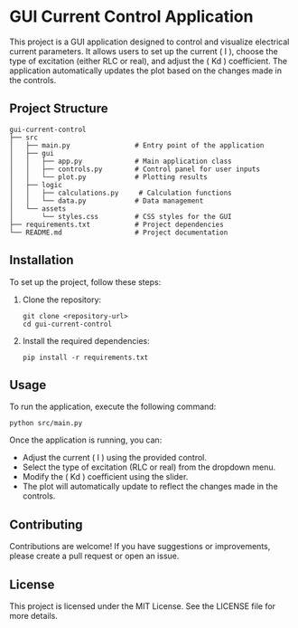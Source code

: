 # GUI Current Control Application

This project is a GUI application designed to control and visualize electrical current parameters. It allows users to set up the current \( I \), choose the type of excitation (either RLC or real), and adjust the \( Kd \) coefficient. The application automatically updates the plot based on the changes made in the controls.

## Project Structure

```
gui-current-control
├── src
│   ├── main.py                # Entry point of the application
│   ├── gui
│   │   ├── app.py             # Main application class
│   │   ├── controls.py        # Control panel for user inputs
│   │   └── plot.py            # Plotting results
│   ├── logic
│   │   ├── calculations.py     # Calculation functions
│   │   └── data.py            # Data management
│   └── assets
│       └── styles.css         # CSS styles for the GUI
├── requirements.txt           # Project dependencies
└── README.md                  # Project documentation
```

## Installation

To set up the project, follow these steps:

1. Clone the repository:
   ```
   git clone <repository-url>
   cd gui-current-control
   ```

2. Install the required dependencies:
   ```
   pip install -r requirements.txt
   ```

## Usage

To run the application, execute the following command:
```
python src/main.py
```

Once the application is running, you can:

- Adjust the current \( I \) using the provided control.
- Select the type of excitation (RLC or real) from the dropdown menu.
- Modify the \( Kd \) coefficient using the slider.
- The plot will automatically update to reflect the changes made in the controls.

## Contributing

Contributions are welcome! If you have suggestions or improvements, please create a pull request or open an issue.

## License

This project is licensed under the MIT License. See the LICENSE file for more details.